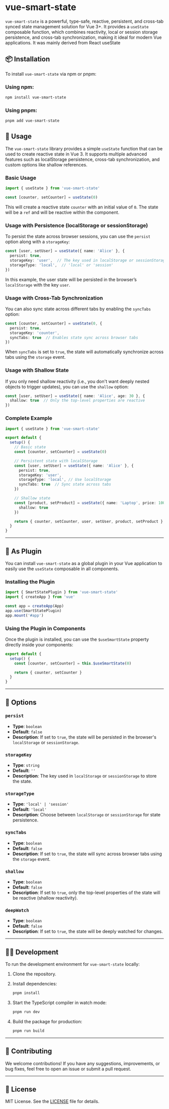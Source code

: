 
# vue-smart-state

`vue-smart-state` is a powerful, type-safe, reactive, persistent, and cross-tab synced state management solution for Vue 3+. It provides a `useState` composable function, which combines reactivity, local or session storage persistence, and cross-tab synchronization, making it ideal for modern Vue applications. It was mainly derived from React useState

## 📦 Installation

To install `vue-smart-state` via npm or pnpm:

### Using npm:
```bash
npm install vue-smart-state
```

### Using pnpm:
```bash
pnpm add vue-smart-state
```

## 🧠 Usage

The `vue-smart-state` library provides a simple `useState` function that can be used to create reactive state in Vue 3. It supports multiple advanced features such as localStorage persistence, cross-tab synchronization, and custom options like shallow references.

### Basic Usage

```ts
import { useState } from 'vue-smart-state'

const [counter, setCounter] = useState(0)
```

This will create a reactive state `counter` with an initial value of `0`. The state will be a `ref` and will be reactive within the component.

### Usage with Persistence (localStorage or sessionStorage)

To persist the state across browser sessions, you can use the `persist` option along with a `storageKey`:

```ts
const [user, setUser] = useState({ name: 'Alice' }, {
  persist: true,
  storageKey: 'user',  // The key used in localStorage or sessionStorage
  storageType: 'local',  // 'local' or 'session'
})
```

In this example, the user state will be persisted in the browser’s `localStorage` with the key `user`.

### Usage with Cross-Tab Synchronization

You can also sync state across different tabs by enabling the `syncTabs` option:

```ts
const [counter, setCounter] = useState(0, {
  persist: true,
  storageKey: 'counter',
  syncTabs: true  // Enables state sync across browser tabs
})
```

When `syncTabs` is set to `true`, the state will automatically synchronize across tabs using the `storage` event.

### Usage with Shallow State

If you only need shallow reactivity (i.e., you don't want deeply nested objects to trigger updates), you can use the `shallow` option:

```ts
const [user, setUser] = useState({ name: 'Alice', age: 30 }, {
  shallow: true  // Only the top-level properties are reactive
})
```

### Complete Example

```ts
import { useState } from 'vue-smart-state'

export default {
  setup() {
    // Basic state
    const [counter, setCounter] = useState(0)

    // Persistent state with localStorage
    const [user, setUser] = useState({ name: 'Alice' }, {
      persist: true,
      storageKey: 'user',
      storageType: 'local', // Use localStorage
      syncTabs: true  // Sync state across tabs
    })

    // Shallow state
    const [product, setProduct] = useState({ name: 'Laptop', price: 1000 }, {
      shallow: true
    })

    return { counter, setCounter, user, setUser, product, setProduct }
  }
}
```

---

## 🔌 As Plugin

You can install `vue-smart-state` as a global plugin in your Vue application to easily use the `useState` composable in all components.

### Installing the Plugin

```ts
import { SmartStatePlugin } from 'vue-smart-state'
import { createApp } from 'vue'

const app = createApp(App)
app.use(SmartStatePlugin)
app.mount('#app')
```

### Using the Plugin in Components

Once the plugin is installed, you can use the `$useSmartState` property directly inside your components:

```ts
export default {
  setup() {
    const [counter, setCounter] = this.$useSmartState(0)

    return { counter, setCounter }
  }
}
```

---

## 📄 Options

### `persist`
- **Type**: `boolean`
- **Default**: `false`
- **Description**: If set to `true`, the state will be persisted in the browser's `localStorage` or `sessionStorage`.

### `storageKey`
- **Type**: `string`
- **Default**: `''`
- **Description**: The key used in `localStorage` or `sessionStorage` to store the state.

### `storageType`
- **Type**: `'local' | 'session'`
- **Default**: `'local'`
- **Description**: Choose between `localStorage` or `sessionStorage` for state persistence.

### `syncTabs`
- **Type**: `boolean`
- **Default**: `false`
- **Description**: If set to `true`, the state will sync across browser tabs using the `storage` event.

### `shallow`
- **Type**: `boolean`
- **Default**: `false`
- **Description**: If set to `true`, only the top-level properties of the state will be reactive (shallow reactivity).

### `deepWatch`
- **Type**: `boolean`
- **Default**: `false`
- **Description**: If set to `true`, the state will be deeply watched for changes.

---

## 🧑‍💻 Development

To run the development environment for `vue-smart-state` locally:

1. Clone the repository.

2. Install dependencies:

   ```bash
   pnpm install
   ```

3. Start the TypeScript compiler in watch mode:

   ```bash
   pnpm run dev
   ```

4. Build the package for production:

   ```bash
   pnpm run build
   ```

---

## 🎉 Contributing

We welcome contributions! If you have any suggestions, improvements, or bug fixes, feel free to open an issue or submit a pull request.

---

## 📜 License

MIT License. See the [LICENSE](LICENSE) file for details.
